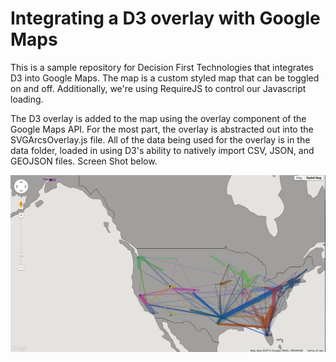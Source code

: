 
# Integrating a D3 overlay with Google Maps

This is a sample repository for Decision First Technologies that integrates D3 into Google Maps.  The map is a custom
styled map that can be toggled on and off.  Additionally, we're using RequireJS to control our Javascript loading.

The D3 overlay is added to the map using the overlay component of the Google Maps API.  For the most part, the overlay
is abstracted out into the SVGArcsOverlay.js file.  All of the data being used for the overlay is in the data folder,
loaded in using D3's ability to natively import CSV, JSON, and GEOJSON files.  Screen Shot below.

![Screen Shot](https://github.com/JELGT2011/D3-Google-Maps/blob/master/img/ScreenShot.png)
